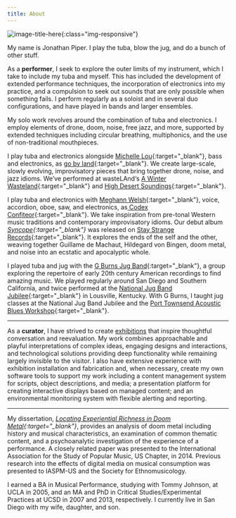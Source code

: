 ```yaml
---
title: About
---
```


![image-title-here](/assets/images/bio.jpg){:class="img-responsive"}

My name is Jonathan Piper. I play the tuba, blow the jug, and do a bunch of other stuff.

As a **performer**, I seek to explore the outer limits of my instrument, which I take to include my tuba and myself. This has included the development of extended performance techniques, the incorporation of electronics into my practice, and a compulsion to seek out sounds that are only possible when something fails. I perform regularly as a soloist and in several duo configurations, and have played in bands and larger ensembles.

My solo work revolves around the combination of tuba and electronics. I employ elements of drone, doom, noise, free jazz, and more, supported by extended techniques including circular breathing, multiphonics, and the use of non-traditional mouthpieces.

I play tuba and electronics alongside [Michelle Lou](http://michellelou.com){:target="_blank"}, bass and electronics, as [go by land](http://gobyland.space){:target="_blank"}. We create large-scale, slowly evolving, improvisatory pieces that bring together drone, noise, and jazz idioms. We’ve performed at wasteLAnd‘s [A Winter Wasteland](https://www.wastelandmusic.org/winterwasteland){:target="_blank"} and [High Desert Soundings](https://www.highdesertsoundings.us/){:target="_blank"}.

I play tuba and electronics with [Meghann Welsh](http://meghannwelsh.com){:target="_blank"}, voice, accordion, oboe, saw, and electronics, as[ Codex Confiteor](http://confiteor.cc){:target="_blank"}. We take inspiration from pre-tonal Western music traditions and contemporary improvisatory idioms. Our debut album *[Syncope](https://staystrange.bandcamp.com/album/syncope){:target="_blank"}* was released on [Stay Strange Records](https://staystrange.com/){:target="_blank"}. It explores the ends of the self and the other, weaving together Guillame de Machaut, Hildegard von Bingen, doom metal, and noise into an ecstatic and apocalyptic whole.

I played tuba and jug with the [G Burns Jug Band](http://gburnsjugband.com){:target="_blank"}, a group exploring the repertoire of early 20th century American recordings to find amazing music. We played regularly around San Diego and Southern California, and twice performed at the [National Jug Band Jubilee](http://www.jugbandjubilee.com/){:target="_blank"} in Lousville, Kentucky. With G Burns, I taught jug classes at the National Jug Band Jubilee and the [Port Townsend Acoustic Blues Workshop](https://centrum.org/port-townsend-acoustic-blues-festival-workshop/){:target="_blank"}.

---
As a **curator**, I have strived to create [exhibitions](/exhibitions) that inspire thoughtful conversation and reevaluation. My work combines approachable and playful interpretations of complex ideas, engaging designs and interactions, and technological solutions providing deep functionality while remaining largely invisible to the visitor. I also have extensive experience with exhibition installation and fabrication and, when necessary, create my own software tools to support my work including a content management system for scripts, object descriptions, and media; a presentation platform for creating interactive displays based on managed content; and an environmental monitoring system with flexible alerting and reporting.

---
My dissertation, *[Locating Experiential Richness in Doom Metal](https://escholarship.org/uc/item/7bq7387s){:target="_blank"}*, provides an analysis of doom metal including history and musical characteristics, an examination of common thematic content, and a psychoanalytic investigation of the experience of a performance. A closely related paper was presented to the International Association for the Study of Popular Music, US Chapter, in 2014. Previous research into the effects of digital media on musical consumption was presented to IASPM-US and the Society for Ethnomusicology.

I earned a BA in Musical Performance, studying with Tommy Johnson, at UCLA in 2005, and an MA and PhD in Critical Studies/Experimental Practices at UCSD in 2007 and 2013, respectively. I currently live in San Diego with my wife, daughter, and son.